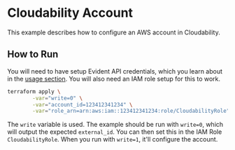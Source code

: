 # Cloudability Account

This example describes how to configure an AWS account in Cloudability.

## How to Run

You will need to have setup Evident API credentials, which you learn about in the [usage section](../../README.md). You will also need an IAM role setup for this to work.

```bash
terraform apply \
        -var="write=0" \
        -var="account_id=123412341234" \
        -var="role_arn=arn:aws:iam::123412341234:role/CloudabilityRole"
```

The `write` variable is used. The example should be run with `write=0`, which will output the expected `external_id`. You can then set this in the IAM Role `CloudabilityRole`. When you run with `write=1`, it'll configure the account.
